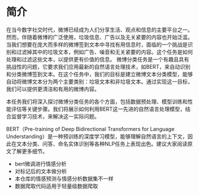 # 简介

在当今数字社交时代，微博已经成为人们分享生活、观点和信息的主要平台之一。然而，伴随着微博的广泛使用，垃圾信息、广告以及无关紧要的内容也开始泛滥。当我们想要在庞大而多样的微博签到文本中寻找有用信息时，面临的一个挑战是识别和过滤掉其中的垃圾文本，例如广告、噪音和无关紧要的内容。这个任务是如何处理和过滤这些文本，以提供更有价值的信息。
微博分类任务是一个有趣且具有挑战性的问题，它要求我们应用最新的自然语言处理技术，如BERT，来自动识别和分类微博签到文本。在这个任务中，我们的目标是建立微博文本分类模型，能够自动将微博文本分为两个主要类别：垃圾文本和非垃圾文本。通过实现这一目标，我们可以提供更清洁和有用的微博内容。  

本任务我们将深入探讨微博分类任务的各个方面，包括数据预处理、模型训练和性能评估等关键步骤。我们将展示如何利用BERT这一先进的自然语言处理模型，结合监督学习技术，来解决这一实际问题。  

BERT（Pre-training of Deep Bidirectional Transformers for Language Understanding）是一种预训练的深度学习模型，能够理解自然语言的上下文，因此在文本分类、问答、命名实体识别等各种NLP任务上表现出色。建议大家阅读原文了解更多细节。

- bert微调进行情感分析
- 对标记后的文本做分析
- 本仓库的情感预测与情感分析数据集不一样
- 数据爬取代码适用于轻量级数据爬取
